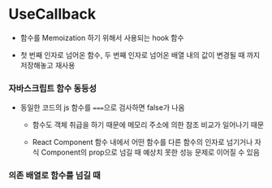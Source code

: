 # UseCallback

- 함수를 Memoization 하기 위해서 사용되는 hook 함수

- 첫 번째 인자로 넘어온 함수, 두 번째 인자로 넘어온 배열 내의 값이 변경될 때 까지 저장해놓고 재사용

### 자바스크립트 함수 동등성

- 동일한 코드의 js 함수를 `===`으로 검사하면 false가 나옴
  
  - 함수도 객체 취급을 하기 때문에 메모리 주소에 의한 참조 비교가 일어나기 때문
  
  - React Component 함수 내에서 어떤 함수를 다른 함수의 인자로 넘기거나 자식 Component의 prop으로 넘길 때 예상치 못한 성능 문제로 이어질 수 있음

### 의존 배열로 함수를 넘길 때
